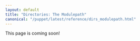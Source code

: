 ```yaml
---
layout: default
title: "Directories: The Modulepath"
canonical: "/puppet/latest/reference/dirs_modulepath.html"
---
```


This page is coming soon!


